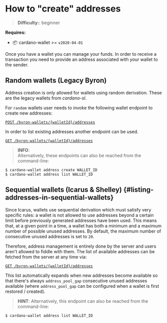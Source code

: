 How to "create" addresses
=========================

> **Difficulty:**:  beginner

**Requires:**
- 📦 cardano-wallet >= `v2020-04-01`

Once you have a wallet you can manage your funds. In order to receive a transaction you need to provide an address associated with your wallet to the sender.

## Random wallets (Legacy Byron)

Address creation is only allowed for wallets using random derivation. These are the legacy wallets from _cardano-sl_. 

For `random` wallets user needs to invoke the following wallet endpoint to create new addresses:

[`POST /byron-wallets/{walletId}/addresses`](https://input-output-hk.github.io/cardano-wallet/api/edge/#operation/createAddress)

In order to list existing addresses another endpoint can be used.

[`GET /byron-wallets/{walletId}/addresses`](https://input-output-hk.github.io/cardano-wallet/api/edge/#operation/listByronAddresses)


> **INFO**:  
Alternatively, these endpoints can also be reached from the command-line:

```
$ cardano-wallet address create WALLET_ID
$ cardano-wallet address list WALLET_ID
```

## Sequential wallets (Icarus & Shelley) {#listing-addresses-in-sequential-wallets}

Since Icarus, wallets use sequential derivation which must satisfy very specific rules: a wallet is not allowed to use addresses beyond a certain limit before previously generated addresses have been used. This means that, at a given point in a time, a wallet has both a minimum and a maximum number of possible unused addresses. By default, the maximum number of consecutive unused addresses is set to `20`.

Therefore, address management is entirely done by the server and users aren't allowed to fiddle with them. The list of available addresses can be fetched from the server at any time via:

[`GET /byron-wallets/{walletId}/addresses`](https://input-output-hk.github.io/cardano-wallet/api/edge/#operation/listByronAddresses) 

This list automatically expands when new addresses become available so that there's always `address_pool_gap` consecutive unused addresses available (where `address_pool_gap` can be configured when a wallet is first restored / created).

> **HINT**:  Alternatively, this endpoint can also be reached from the command-line:

```
$ cardano-wallet address list WALLET_ID
```
